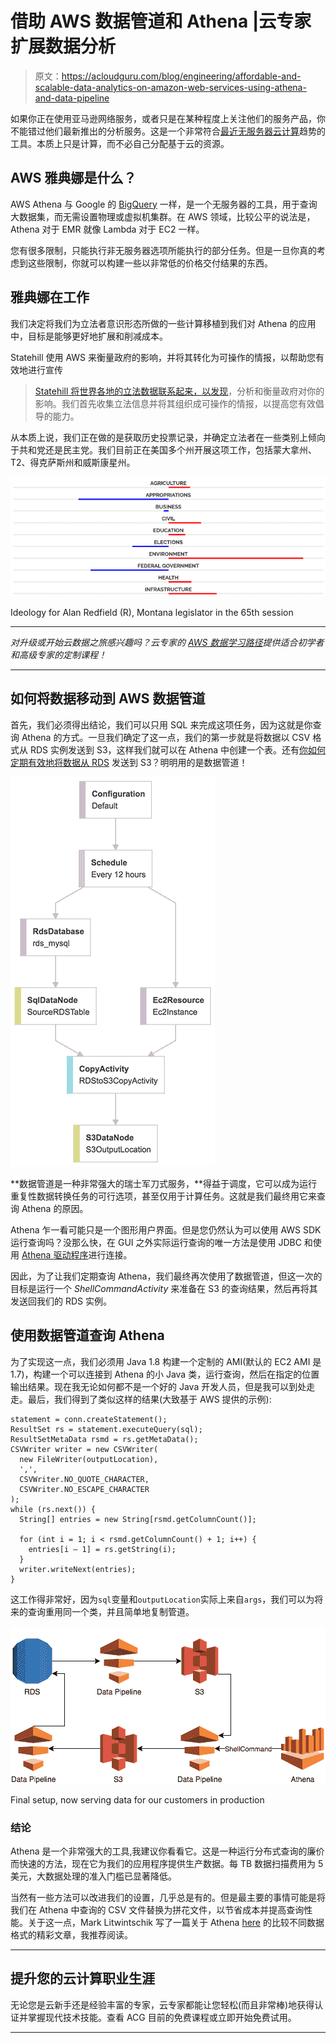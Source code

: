 # 借助 AWS 数据管道和 Athena |云专家扩展数据分析

> 原文：<https://acloudguru.com/blog/engineering/affordable-and-scalable-data-analytics-on-amazon-web-services-using-athena-and-data-pipeline>

如果你正在使用亚马逊网络服务，或者只是在某种程度上关注他们的服务产品，你不能错过他们最新推出的分析服务。这是一个非常符合[最近无服务器云计算](https://acloudguru.com/blog/engineering/whats-this-serverless-thing-anyway)趋势的工具。本质上只是计算，而不必自己分配基于云的资源。

## AWS 雅典娜是什么？

AWS Athena 与 Google 的 [BigQuery](https://cloud.google.com/bigquery/) 一样，是一个无服务器的工具，用于查询大数据集，而无需设置物理或虚拟机集群。在 AWS 领域，比较公平的说法是，Athena 对于 EMR 就像 Lambda 对于 EC2 一样。

您有很多限制，只能执行非无服务器选项所能执行的部分任务。但是一旦你真的考虑到这些限制，你就可以构建一些以非常低的价格交付结果的东西。

## 雅典娜在工作

我们决定将我们为立法者意识形态所做的一些计算移植到我们对 Athena 的应用中，目标是能够更好地扩展和削减成本。

Statehill 使用 AWS 来衡量政府的影响，并将其转化为可操作的情报，以帮助您有效地进行宣传

> [Statehill 将世界各地的立法数据联系起来，以发现](https://statehill.com/product/)，分析和衡量政府对你的影响。我们首先收集立法信息并将其组织成可操作的情报，以提高您有效倡导的能力。

从本质上说，我们正在做的是获取历史投票记录，并确定立法者在一些类别上倾向于共和党还是民主党。我们目前正在美国多个州开展这项工作，包括蒙大拿州、T2、得克萨斯州和威斯康星州。

![AWS Athena being used to measure the governments impact into actionable intelligence.](img/f7d4f0a5dd7b03bd7ea6978bf7cd5494.png)

Ideology for Alan Redfield (R), Montana legislator in the 65th session

* * *

*对升级或开始云数据之旅感兴趣吗？云专家的 [AWS 数据学习路径](https://acloudguru.com/learning-paths/aws-data)提供适合初学者和高级专家的定制课程！*

* * *

## 如何将数据移动到 AWS 数据管道

首先，我们必须得出结论，我们可以只用 SQL 来完成这项任务，因为这就是你查询 Athena 的方式。一旦我们确定了这一点，我们的第一步就是将数据以 CSV 格式从 RDS 实例发送到 S3，这样我们就可以在 Athena 中创建一个表。还有[你如何定期有效地将数据从 RDS](https://acloudguru.com/course/introduction-to-amazon-rds) 发送到 S3？明明用的是数据管道！

![AWS Data pipeline](img/5aee29cc7c9010771d80f6510fdc0f6c.png)

**数据管道是一种非常强大的瑞士军刀式服务，**得益于调度，它可以成为运行重复性数据转换任务的可行选项，甚至仅用于计算任务。这就是我们最终用它来查询 Athena 的原因。

Athena 乍一看可能只是一个图形用户界面。但是您仍然认为可以使用 AWS SDK 运行查询吗？没那么快，在 GUI 之外实际运行查询的唯一方法是使用 JDBC 和使用 [Athena 驱动程序](http://docs.aws.amazon.com/athena/latest/ug/connect-with-jdbc.html)进行连接。

因此，为了让我们定期查询 Athena，我们最终再次使用了数据管道，但这一次的目标是运行一个 *ShellCommandActivity* 来准备在 S3 的查询结果，然后再将其发送回我们的 RDS 实例。

## 使用数据管道查询 Athena

为了实现这一点，我们必须用 Java 1.8 构建一个定制的 AMI(默认的 EC2 AMI 是 1.7)，构建一个可以连接到 Athena 的小 Java 类，运行查询，然后在指定的位置输出结果。现在我无论如何都不是一个好的 Java 开发人员，但是我可以到处走走。最后，我们得到了类似这样的结果(大致基于 AWS 提供的示例):

```
statement = conn.createStatement();
ResultSet rs = statement.executeQuery(sql);
ResultSetMetaData rsmd = rs.getMetaData();
CSVWriter writer = new CSVWriter(
  new FileWriter(outputLocation),
  ',',
  CSVWriter.NO_QUOTE_CHARACTER,
  CSVWriter.NO_ESCAPE_CHARACTER
);
while (rs.next()) {
  String[] entries = new String[rsmd.getColumnCount()];

  for (int i = 1; i < rsmd.getColumnCount() + 1; i++) {
    entries[i — 1] = rs.getString(i);
  }
  writer.writeNext(entries);
}
```

这工作得非常好，因为`sql`变量和`outputLocation`实际上来自`args`，我们可以为将来的查询重用同一个类，并且简单地复制管道。

[![Athena powering production data](img/09fdefb5b29b6537f56500680e982da4.png)](https://acloudguru.com/blog/engineering/your-aws-terminology-cheat-sheet)

Final setup, now serving data for our customers in production

### 结论

Athena 是一个非常强大的工具,我建议你看看它。这是一种运行分布式查询的廉价而快速的方法，现在它为我们的应用程序提供生产数据。每 TB 数据扫描费用为 5 美元，大数据处理的准入门槛已显著降低。

当然有一些方法可以改进我们的设置，几乎总是有的。但是最主要的事情可能是将我们在 Athena 中查询的 CSV 文件替换为拼花文件，以节省成本并提高查询性能。关于这一点，Mark Litwintschik 写了一篇关于 Athena [here](http://tech.marksblogg.com/billion-nyc-taxi-rides-aws-athena.html) 的比较不同数据格式的精彩文章，我推荐阅读。

* * *

## 提升您的云计算职业生涯

无论您是云新手还是经验丰富的专家，云专家都能让您轻松(而且非常棒)地获得认证并掌握现代技术技能。查看 ACG 目前的免费课程或立即开始免费试用。

* * *
